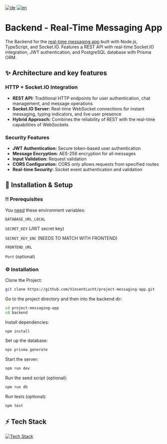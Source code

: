 [![de](https://img.shields.io/badge/lang-de-blue.svg)](README.md)
[![en](https://img.shields.io/badge/lang-en-red.svg)](README.en.md)

# Backend - Real-Time Messaging App
The Backend for the [real-time messaging app](https://github.com/VincentLucht/project-messaging-app) built with Node.js, TypeScript, and Socket.IO. Features a REST API with real-time Socket.IO integration, JWT authentication, and PostgreSQL database with Prisma ORM.

## ✨ Architecture and key features
### HTTP + Socket.IO Integration
- **REST API:** Traditional HTTP endpoints for user authentication, chat management, and message operations
- **Socket.IO Server:** Real-time WebSocket connections for instant messaging, typing indicators, and live user presence
- **Hybrid Approach:** Combines the reliability of REST with the real-time capabilities of WebSockets

### Security Features
- **JWT Authentication:** Secure token-based user authentication
- **Message Encryption:** AES-256 encryption for all messages
- **Input Validation:** Request validation
- **CORS Configuration:** CORS only allows requests from specified routes
- **Real-time Security:** Socket event authentication and validation

## 🧰 Installation & Setup
### ‼️ Prerequisites
You <u>need</u> these environment variables:

`DATABASE_URL_LOCAL`

`SECRET_KEY` (JWT secret key)

`SECRET_KEY_ENC` (NEEDS TO MATCH WITH FRONTEND)

`FRONTEND_URL`


`Port` (optional)

### ⚙️ Installation
Clone the Project:
```bash
git clone https://github.com/VincentLucht/project-messaging-app.git
```

Go to the project directory and then into the backend dir:
```bash
cd project-messaging-app
cd backend
```

Install dependencies:
```bash
npm install
```

Set up the database:
```bash
npx prisma generate
```

Start the server:
```bash
npm run dev
```

Run the seed script (optional):
```bash
npm run db
```

Run tests (optional):
```bash
npm test
```

## ⚡️ Tech Stack
[![Tech Stack](https://skillicons.dev/icons?i=ts,nodejs,express,prisma,postgresql,socketio)](https://skillicons.dev)
